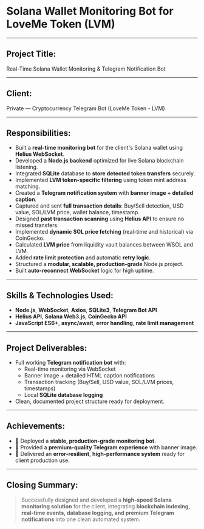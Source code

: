 # Solana Wallet Monitoring Bot for LoveMe Token (LVM)

---

## Project Title:
Real-Time Solana Wallet Monitoring & Telegram Notification Bot

---

## Client:
Private — Cryptocurrency Telegram Bot (LoveMe Token - LVM)

---

## Responsibilities:

- Built a **real-time monitoring bot** for the client's Solana wallet using **Helius WebSocket**.
- Developed a **Node.js backend** optimized for live Solana blockchain listening.
- Integrated **SQLite** database to **store detected token transfers** securely.
- Implemented **LVM token-specific filtering** using token mint address matching.
- Created a **Telegram notification system** with **banner image + detailed caption**.
- Captured and sent **full transaction details**: Buy/Sell detection, USD value, SOL/LVM price, wallet balance, timestamp.
- Designed **past transaction scanning** using **Helius API** to ensure no missed transfers.
- Implemented **dynamic SOL price fetching** (real-time and historical) via CoinGecko.
- Calculated **LVM price** from liquidity vault balances between WSOL and LVM.
- Added **rate limit protection** and automatic **retry logic**.
- Structured a **modular, scalable, production-grade** Node.js project.
- Built **auto-reconnect WebSocket** logic for high uptime.

---

## Skills & Technologies Used:

- **Node.js**, **WebSocket**, **Axios**, **SQLite3**, **Telegram Bot API**
- **Helius API**, **Solana Web3.js**, **CoinGecko API**
- **JavaScript ES6+**, **async/await**, **error handling**, **rate limit management**

---

## Project Deliverables:

- Full working **Telegram notification bot** with:
  - Real-time monitoring via WebSocket
  - Banner image + detailed HTML caption notifications
  - Transaction tracking (Buy/Sell, USD value, SOL/LVM prices, timestamps)
  - Local **SQLite database logging**
- Clean, documented project structure ready for deployment.

---

## Achievements:

- 🚀 Deployed a **stable, production-grade monitoring bot**.
- 🚀 Provided a **premium-quality Telegram experience** with banner image.
- 🚀 Delivered an **error-resilient**, **high-performance system** ready for client production use.

---

## Closing Summary:

> Successfully designed and developed a **high-speed Solana monitoring solution** for the client, integrating **blockchain indexing, real-time events, database logging, and premium Telegram notifications** into one clean automated system.


